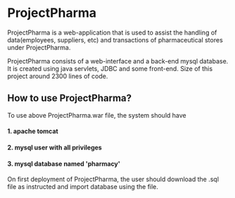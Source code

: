 # ProjectPharma
ProjectPharma is a web-application that is used to assist the handling of data(employees, suppliers, etc) and transactions of pharmaceutical stores under ProjectPharma.

ProjectPharma consists of a web-interface and a back-end mysql database. It is created using java servlets, JDBC and some front-end. Size of this project around 2300 lines of code.

## How to use ProjectPharma?
To use above ProjectPharma.war file, the system should have
#### 1. apache tomcat
#### 2. mysql user with all privileges
#### 3. mysql database named 'pharmacy'

On first deployment of ProjectPharma, the user should download the .sql file as instructed and import database using the file.
